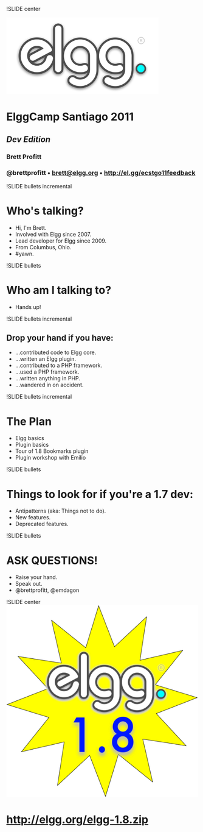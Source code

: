 !SLIDE center

![elgg](elgg.png)
# ElggCamp Santiago 2011
## <em>Dev Edition</em>
### Brett Profitt
### @brettprofitt • brett@elgg.org • http://el.gg/ecstgo11feedback

!SLIDE bullets incremental
# Who's talking?
* Hi, I'm Brett.
* Involved with Elgg since 2007.
* Lead developer for Elgg since 2009.
* From Columbus, Ohio.
* \#yawn.

!SLIDE bullets
# Who am I talking to?
* Hands up!

!SLIDE bullets incremental
## Drop your hand if you have:
* ...contributed code to Elgg core.
* ...written an Elgg plugin.
* ...contributed to a PHP framework.
* ...used a PHP framework.
* ...written anything in PHP.
* ...wandered in on accident.

!SLIDE bullets incremental
# The Plan
* Elgg basics
* Plugin basics
* Tour of 1.8 Bookmarks plugin
* Plugin workshop with Emilio

!SLIDE bullets
# Things to look for if you're a 1.7 dev:
* Antipatterns (aka: Things not to do).
* New features.
* Deprecated features.

!SLIDE bullets
# ASK QUESTIONS!
* Raise your hand.
* Speak out.
* @brettprofitt, @emdagon

!SLIDE center
![elgg_18](elgg_1.8.png)
# http://elgg.org/elgg-1.8.zip